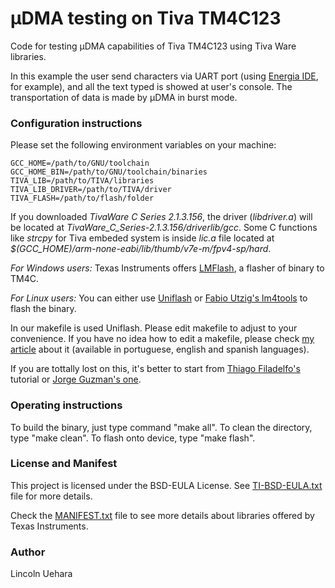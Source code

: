 # μDMA testing on Tiva TM4C123

Code for testing μDMA capabilities of Tiva TM4C123 using Tiva Ware libraries.

In this example the user send characters via UART port (using [Energia IDE](http://energia.nu/), for example), and all the text typed is showed at user's console. The transportation of data is made by μDMA in burst mode.

### Configuration instructions

Please set the following environment variables on your machine:
```
GCC_HOME=/path/to/GNU/toolchain
GCC_HOME_BIN=/path/to/GNU/toolchain/binaries
TIVA_LIB=/path/to/TIVA/libraries
TIVA_LIB_DRIVER=/path/to/TIVA/driver
TIVA_FLASH=/path/to/flash/folder
```
If you downloaded _TivaWare C Series 2.1.3.156_, the driver (_libdriver.a_) will be located at _TivaWare_C_Series-2.1.3.156/driverlib/gcc_.
Some C functions like _strcpy_ for Tiva embeded system is inside _lic.a_ file located at _$(GCC_HOME)/arm-none-eabi/lib/thumb/v7e-m/fpv4-sp/hard_.

*For Windows users:* Texas Instruments offers [LMFlash](http://www.ti.com/tool/LMFLASHPROGRAMMER), a flasher of binary to TM4C.

*For Linux users:* You can either use [Uniflash](http://www.ti.com/tool/UNIFLASH) or [Fabio Utzig's lm4tools](https://github.com/utzig/lm4tools) to flash the binary.

In our makefile is used Uniflash. Please edit makefile to adjust to your convenience. If you have no idea how to edit a makefile, please check [my article](https://www.embarcados.com.br/introducao-ao-makefile/) about it (available in portuguese, english and spanish languages).

If you are tottally lost on this, it's better to start from [Thiago Filadelfo's](https://github.com/trfiladelfo/unesp_mdt) tutorial or [Jorge Guzman's one](https://www.embarcados.com.br/ambiente-launchpad-tiva-c-no-ubuntu/).

### Operating instructions

To build the binary, just type command "make all". To clean the directory, type "make clean". To flash onto device, type "make flash".

### License and Manifest

This project is licensed under the BSD-EULA License. See [TI-BSD-EULA.txt](https://github.com/LincolnUehara/blinkyTM4C123/blob/master/doc/TI-BSD-EULA.txt) file for more details.

Check the [MANIFEST.txt](https://github.com/LincolnUehara/blinkyTM4C123/blob/master/doc/MANIFEST.txt) file to see more details about libraries offered by Texas Instruments.

### Author

Lincoln Uehara
